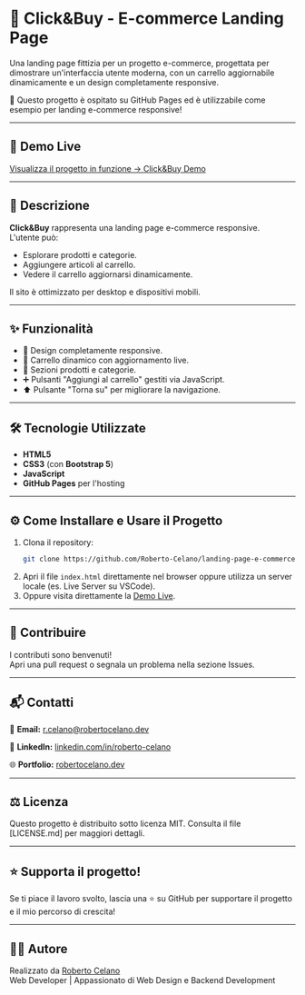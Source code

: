# 🛒 Click&Buy - E-commerce Landing Page

Una landing page fittizia per un progetto e-commerce, progettata per dimostrare un'interfaccia utente moderna, con un carrello aggiornabile dinamicamente e un design completamente responsive.

🚀 Questo progetto è ospitato su GitHub Pages ed è utilizzabile come esempio per landing e-commerce responsive!

---

## 📸 Demo Live
[Visualizza il progetto in funzione → Click&Buy Demo](https://roberto-celano.github.io/landing-page-e-commerce-BS5/)

---

## 📝 Descrizione

**Click&Buy** rappresenta una landing page e-commerce responsive.  
L'utente può:

- Esplorare prodotti e categorie.
- Aggiungere articoli al carrello.
- Vedere il carrello aggiornarsi dinamicamente.

Il sito è ottimizzato per desktop e dispositivi mobili.

---

## ✨ Funzionalità

- 📱 Design completamente responsive.
- 🛒 Carrello dinamico con aggiornamento live.
- 🧩 Sezioni prodotti e categorie.
- ➕ Pulsanti "Aggiungi al carrello" gestiti via JavaScript.
- ⬆️ Pulsante "Torna su" per migliorare la navigazione.

---

## 🛠️ Tecnologie Utilizzate

- **HTML5**
- **CSS3** (con **Bootstrap 5**)
- **JavaScript**
- **GitHub Pages** per l'hosting

---

## ⚙️ Come Installare e Usare il Progetto

1. Clona il repository:
    ```bash
    git clone https://github.com/Roberto-Celano/landing-page-e-commerce-BS5.git
    ```
2. Apri il file `index.html` direttamente nel browser oppure utilizza un server locale (es. Live Server su VSCode).
3. Oppure visita direttamente la [Demo Live](https://roberto-celano.github.io/landing-page-e-commerce-BS5/).

---

## 🤝 Contribuire

I contributi sono benvenuti!  
Apri una pull request o segnala un problema nella sezione Issues.

---

## 📬 Contatti
  📧 **Email:** [r.celano@robertocelano.dev](mailto:r.celano@robertocelano.dev)

  💼 **LinkedIn:** [linkedin.com/in/roberto-celano](https://www.linkedin.com/in/roberto-celano)

  🌐 **Portfolio:** [robertocelano.dev](https://www.robertocelano.dev)

---

## ⚖️ Licenza
Questo progetto è distribuito sotto licenza MIT.
Consulta il file [LICENSE.md] per maggiori dettagli.

---

## ⭐ Supporta il progetto!
Se ti piace il lavoro svolto, lascia una ⭐ su GitHub per supportare il progetto e il mio percorso di crescita!

---

## 👨‍💻 Autore
Realizzato da [Roberto Celano](https://www.robertocelano.dev)  
Web Developer | Appassionato di Web Design e Backend Development
